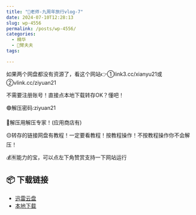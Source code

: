 ```yaml
---
title: "🌸老师-九周年旅行vlog-7"
date: 2024-07-10T12:28:13
slug: wp-4556
permalink: /posts/wp-4556/
categories:
  - 精华
  - 🌸臂夫夫
tags:

---
```


如果两个网盘都没有资源了，看这个网站👉①link3.cc/xianyu21或②vlink.cc/ziyuan21

不需要注册账号！直接点本地下载转存OK？懂吧！

🟢解压密码:ziyuan21

🔵解压用解压专家！(应用商店有)

🟡转存的链接网盘有教程！一定要看教程！按教程操作！不按教程操作你不会解压！

💰🈶能力的宝，可以点左下角赞赏支持一下网站运行

## 📦 下载链接
- [迅雷云盘](https://blziyuan21.com/pay-download/4556?key=4b6eb04c8b&down_id=0)
- [本地下载](https://blziyuan21.com/pay-download/4556?key=4b6eb04c8b&down_id=1)

